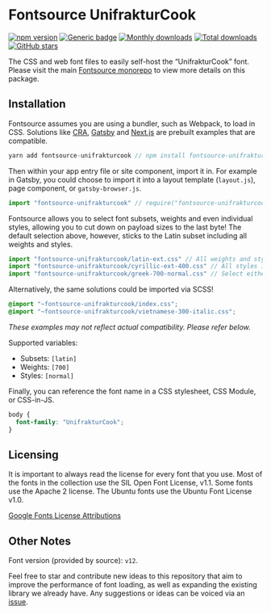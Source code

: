 # Fontsource UnifrakturCook

[![npm version](https://badge.fury.io/js/fontsource-unifrakturcook.svg)](https://www.npmjs.com/package/fontsource-unifrakturcook) [![Generic badge](https://img.shields.io/badge/fontsource-passing-brightgreen)](https://github.com/DecliningLotus/fontsource) [![Monthly downloads](https://badgen.net/npm/dm/fontsource-unifrakturcook)](https://github.com/DecliningLotus/fontsource) [![Total downloads](https://badgen.net/npm/dt/fontsource-unifrakturcook)](https://github.com/DecliningLotus/fontsource) [![GitHub stars](https://img.shields.io/github/stars/DecliningLotus/fontsource.svg?style=social&label=Star)](https://GitHub.com/DecliningLotus/fontsource/stargazers/)

The CSS and web font files to easily self-host the “UnifrakturCook” font. Please visit the main [Fontsource monorepo](https://github.com/DecliningLotus/fontsource) to view more details on this package.

## Installation

Fontsource assumes you are using a bundler, such as Webpack, to load in CSS. Solutions like [CRA](https://create-react-app.dev/), [Gatsby](https://www.gatsbyjs.org/) and [Next.js](https://nextjs.org/) are prebuilt examples that are compatible.

```javascript
yarn add fontsource-unifrakturcook // npm install fontsource-unifrakturcook
```

Then within your app entry file or site component, import it in. For example in Gatsby, you could choose to import it into a layout template (`layout.js`), page component, or `gatsby-browser.js`.

```javascript
import "fontsource-unifrakturcook" // require("fontsource-unifrakturcook")
```

Fontsource allows you to select font subsets, weights and even individual styles, allowing you to cut down on payload sizes to the last byte! The default selection above, however, sticks to the Latin subset including all weights and styles.

```javascript
import "fontsource-unifrakturcook/latin-ext.css" // All weights and styles included.
import "fontsource-unifrakturcook/cyrillic-ext-400.css" // All styles included.
import "fontsource-unifrakturcook/greek-700-normal.css" // Select either normal or italic.
```

Alternatively, the same solutions could be imported via SCSS!

```scss
@import "~fontsource-unifrakturcook/index.css";
@import "~fontsource-unifrakturcook/vietnamese-300-italic.css";
```

_These examples may not reflect actual compatibility. Please refer below._

Supported variables:

- Subsets: `[latin]`
- Weights: `[700]`
- Styles: `[normal]`

Finally, you can reference the font name in a CSS stylesheet, CSS Module, or CSS-in-JS.

```css
body {
  font-family: "UnifrakturCook";
}
```

## Licensing

It is important to always read the license for every font that you use.
Most of the fonts in the collection use the SIL Open Font License, v1.1. Some fonts use the Apache 2 license. The Ubuntu fonts use the Ubuntu Font License v1.0.

[Google Fonts License Attributions](https://fonts.google.com/attribution)

## Other Notes

Font version (provided by source): `v12`.

Feel free to star and contribute new ideas to this repository that aim to improve the performance of font loading, as well as expanding the existing library we already have. Any suggestions or ideas can be voiced via an [issue](https://github.com/DecliningLotus/fontsource/issues).
